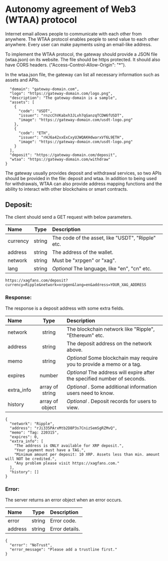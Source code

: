 # Autonomy agreement of Web3 (WTAA) protocol

Internet email allows people to communicate with each other from anywhere. The WTAA protocol enables people to send value to each other anywhere. Every user can make payments using an email-like address.

To implement the WTAA protocol, the gateway should provide a JSON file (wtaa.json) on its website. The file should be https protected. It should also have CORS headers. ("Access-Control-Allow-Origin": "*").

In the wtaa.json file, the gateway can list all necessary information such as assets and APIs.

``````````
  "domain": "gateway-domain.com",
  "logo": "https://gateway-domain.com/logo.png",
  "description": "The gateway-domain is a sample",
  "assets": [
    {
      "code": "USDT",
      "issuer": "rnzcChVKabxh3JLvh7qGanzqTCDW6fUSDT",
      "image": "https://gateway-domain.com/usdt-logo.png"
    },
    {
      "code": "ETH",
      "issuer": "rHJ6a42xxExCxyUJWQAKHdwarxVf6L9ETH",
      "image": "https://gateway-domain.com/usdt-logo.png"
    }
  ],
  "deposit": "https://gateway-domain.com/deposit",
  "wtaa": "https://gateway-domain.com/withdraw"
}
`````````````````

The gateway usually provides deposit and withdrawal services, so two APIs should be provided in the file: deposit and wtaa. In addition to being used for withdrawals, WTAA can also provide address mapping functions and the ability to interact with other blockchains or smart contracts.

## Deposit:

The client should send a GET request with below parameters. 

| Name | Type | Description |
|:-------------------------|:-------------------------:|:-------------------------|
| currency | string | The code of the asset, like "USDT", "Ripple" etc. |
| address | string | The address of the wallet. |
| network | string | Must be "xrpgen" or "xag". |
| lang | string | *Optional* The language, like "en", "cn" etc. |

`````````````````
https://xagfans.com/deposit?currency=Ripple&network=xrpgen&lang=en&address=YOUR_XAG_ADDRESS
`````````````````

### Response:

The response is a deposit address with some extra fields.

| Name | Type | Description |
|:-------------------------|:-------------------------:|:-------------------------|
| network | string | The blockchain network like "Ripple", "Ethereum" etc. |
| address | string | The deposit address on the network above. |
| memo | string | *Optional* Some blockchain may require you to provide a memo or a tag. |
| expires | number | *Optional* The address will expire after the specified number of seconds. |
| extra_info | array of string | *Optional* . Some additional information users need to know. |
| history | array of object | *Optional* . Deposit records for users to view. |


`````````````````
{
  "network": "Ripple",
  "address": "rJi335PArxMtb2D8P3s7CnizSemSgRZMvQ",
  "memo": "Tag: 220315",
  "expires": 0,
  "extra_info": [
    "The address is ONLY available for XRP deposit.",
    "Your payment must have a TAG.",
    "Minimum amount per deposit: 10 XRP. Assets less than min. amount will NOT be credited.",
    "Any problem please visit https://xagfans.com."
  ],
  "history": []
}
`````````````````

### Error:

The server returns an error object when an error occurs.

| Name | Type | Description |
|:-------------------------|:-------------------------:|:-------------------------|
| error | string | Error code. |
| address | string | Error details. |

`````````````````
{
  "error": "NoTrust",
  "error_message": "Please add a trustline first."
}
`````````````````

